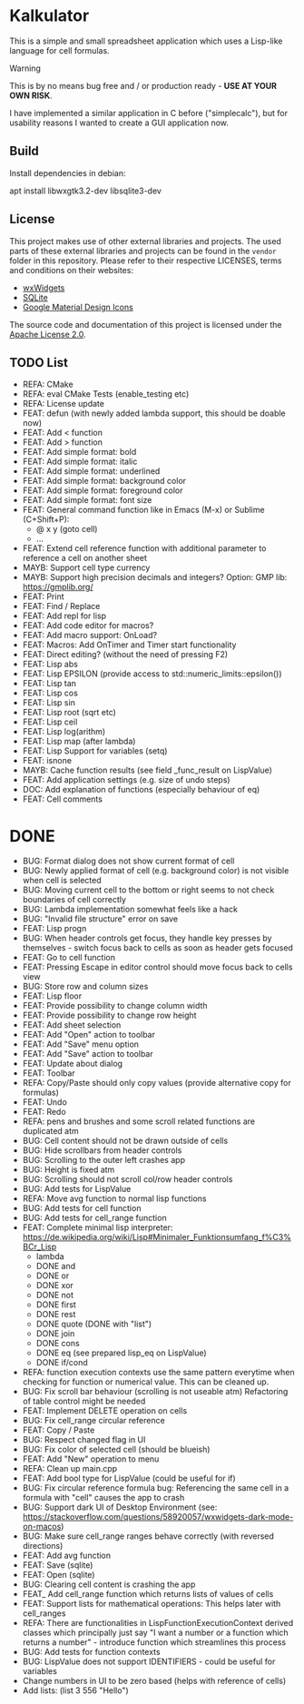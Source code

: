 # Kalkulator

This is a simple and small spreadsheet application which uses a Lisp-like language for cell formulas.

> [!WARNING]
> This is by no means bug free and / or production ready - **USE AT YOUR OWN RISK**.

I have implemented a similar application in C before ("simplecalc"), but for usability reasons I wanted to create a GUI application now.

## Build

Install dependencies in debian:

apt install libwxgtk3.2-dev libsqlite3-dev

## License

This project makes use of other external libraries and projects. The used parts of these external libraries and projects can be found in the `vendor` folder in this repository. Please refer to their respective LICENSES, terms and conditions on their websites:

- [wxWidgets](https://www.wxwidgets.org/)
- [SQLite](https://www.sqlite.org/index.html)
- [Google Material Design Icons](https://github.com/google/material-design-icons)

The source code and documentation of this project is licensed under the [Apache License 2.0](https://www.apache.org/licenses/LICENSE-2.0.txt).

## TODO List

- REFA: CMake
- REFA: eval CMake Tests (enable_testing etc)
- REFA: License update
- FEAT: defun (with newly added lambda support, this should be doable now)
- FEAT: Add < function
- FEAT: Add > function
- FEAT: Add simple format: bold
- FEAT: Add simple format: italic
- FEAT: Add simple format: underlined
- FEAT: Add simple format: background color
- FEAT: Add simple format: foreground color
- FEAT: Add simple format: font size
- FEAT: General command function like in Emacs (M-x) or Sublime (C+Shift+P):
  - @ x y (goto cell)
  - ...
- FEAT: Extend cell reference function with additional parameter to reference a cell on another sheet
- MAYB: Support cell type currency
- MAYB: Support high precision decimals and integers? Option: GMP lib: https://gmplib.org/
- FEAT: Print
- FEAT: Find / Replace
- FEAT: Add repl for lisp
- FEAT: Add code editor for macros?
- FEAT: Add macro support: OnLoad?
- FEAT: Macros: Add OnTimer and Timer start functionality
- FEAT: Direct editing? (without the need of pressing F2)
- FEAT: Lisp abs
- FEAT: Lisp EPSILON (provide access to std::numeric_limits<double>::epsilon())
- FEAT: Lisp tan
- FEAT: Lisp cos
- FEAT: Lisp sin
- FEAT: Lisp root (sqrt etc)
- FEAT: Lisp ceil
- FEAT: Lisp log(arithm)
- FEAT: Lisp map (after lambda)
- FEAT: Lisp Support for variables (setq)
- FEAT: isnone
- MAYB: Cache function results (see field _func_result on LispValue)
- FEAT: Add application settings (e.g. size of undo steps)
- DOC: Add explanation of functions (especially behaviour of eq)
- FEAT: Cell comments

# DONE

- BUG: Format dialog does not show current format of cell
- BUG: Newly applied format of cell (e.g. background color) is not visible when cell is selected
- BUG: Moving current cell to the bottom or right seems to not check boundaries of cell correctly
- BUG: Lambda implementation somewhat feels like a hack
- BUG: "Invalid file structure" error on save
- FEAT: Lisp progn
- BUG: When header controls get focus, they handle key presses by themselves - switch focus back to cells as soon as header gets focused
- FEAT: Go to cell function
- FEAT: Pressing Escape in editor control should move focus back to cells view
- BUG: Store row and column sizes
- FEAT: Lisp floor
- FEAT: Provide possibility to change column width
- FEAT: Provide possibility to change row height
- FEAT: Add sheet selection
- FEAT: Add "Open" action to toolbar
- FEAT: Add "Save" menu option
- FEAT: Add "Save" action to toolbar
- FEAT: Update about dialog
- FEAT: Toolbar
- REFA: Copy/Paste should only copy values (provide alternative copy for formulas)
- FEAT: Undo
- FEAT: Redo
- REFA: pens and brushes and some scroll related functions are duplicated atm
- BUG: Cell content should not be drawn outside of cells
- BUG: Hide scrollbars from header controls
- BUG: Scrolling to the outer left crashes app
- BUG: Height is fixed atm
- BUG: Scrolling should not scroll col/row header controls
- BUG: Add tests for LispValue
- REFA: Move avg function to normal lisp functions
- BUG: Add tests for cell function
- BUG: Add tests for cell_range function
- FEAT: Complete minimal lisp interpreter: https://de.wikipedia.org/wiki/Lisp#Minimaler_Funktionsumfang_f%C3%BCr_Lisp
  - lambda
  - DONE and
  - DONE or
  - DONE xor
  - DONE not
  - DONE first
  - DONE rest
  - DONE quote (DONE with "list")
  - DONE join
  - DONE cons
  - DONE eq (see prepared lisp_eq on LispValue)
  - DONE if/cond
- REFA: function execution contexts use the same pattern everytime when checking for function or numerical value. This can be cleaned up.
- BUG: Fix scroll bar behaviour (scrolling is not useable atm)
  Refactoring of table control might be needed
- FEAT: Implement DELETE operation on cells
- BUG: Fix cell_range circular reference
- FEAT: Copy / Paste
- BUG: Respect changed flag in UI
- BUG: Fix color of selected cell (should be blueish)
- FEAT: Add "New" operation to menu
- REFA: Clean up main.cpp
- FEAT: Add bool type for LispValue (could be useful for if)
- BUG: Fix circular reference formula bug: Referencing the same cell in a formula with "cell" causes the app to crash
- BUG: Support dark UI of Desktop Environment (see: https://stackoverflow.com/questions/58920057/wxwidgets-dark-mode-on-macos)
- BUG: Make sure cell_range ranges behave correctly  (with reversed directions)
- FEAT: Add avg function
- FEAT: Save (sqlite)
- FEAT: Open (sqlite)
- BUG: Clearing cell content is crashing the app
- FEAT_ Add cell_range function which returns lists of values of cells
- FEAT: Support lists for mathematical operations: This helps later with cell_ranges
- REFA: There are functionalities in LispFunctionExecutionContext derived classes which principally just say "I want a number or a function which returns a number" - introduce function which streamlines this process
- BUG: Add tests for function contexts
- BUG: LispValue does not support IDENTIFIERS - could be useful for variables
- Change numbers in UI to be zero based (helps with reference of cells)
- Add lists: (list 3 556 "Hello")
